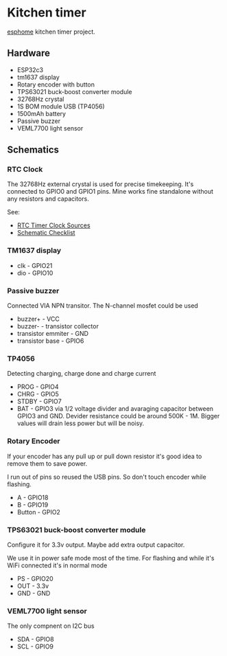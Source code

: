 # Kitchen timer

[esphome](https://github.com/esphome/esphome) kitchen timer project.

## Hardware

 * ESP32c3
 * tm1637 display
 * Rotary encoder with button
 * TPS63021 buck-boost converter module
 * 32768Hz crystal
 * 1S BOM module USB (TP4056)
 * 1500mAh battery
 * Passive buzzer
 * VEML7700 light sensor

## Schematics

### RTC Clock

The 32768Hz external crystal is used for precise timekeeping. It's connected to GPIO0 and GPIO1 pins. Mine works fine standalone without any resistors and capacitors.

See:

* [RTC Timer Clock Sources](https://docs.espressif.com/projects/esp-idf/en/v5.2/esp32c6/api-reference/system/system_time.html#rtc-timer-clock-sources)
* [Schematic Checklist](https://docs.espressif.com/projects/esp-hardware-design-guidelines/en/latest/esp32c6/schematic-checklist.html#rtc-clock-source-optional)

### TM1637 display

* clk - GPIO21
* dio - GPIO10

### Passive buzzer

Connected VIA NPN transitor. The N-channel mosfet could be used

* buzzer+ - VCC
* buzzer- - transistor collector
* transistor emmiter - GND
* transistor base - GPIO6

### TP4056

Detecting charging, charge done and charge current

* PROG - GPIO4
* CHRG - GPIO5
* STDBY - GPIO7
* BAT - GPIO3 via 1/2 voltage divider and avaraging capacitor between GPIO3 and GND. Devider resistance could be around 500K - 1M. Bigger values will drain less power but will be noisy.

### Rotary Encoder

If your encoder has any pull up or pull down resistor it's good idea to remove them to save power.

I run out of pins so reused the USB pins. So don't touch encoder while flashing.

* A - GPIO18
* B - GPIO19
* Button - GPIO2

### TPS63021 buck-boost converter module

Configure it for 3.3v output. Maybe add extra output capacitor.

We use it in power safe mode most of the time. For flashing and while it's WiFi connected it's in normal mode

* PS - GPIO20
* OUT - 3.3v
* GND - GND

### VEML7700 light sensor

The only compnent on I2C bus

* SDA - GPIO8
* SCL - GPIO9
